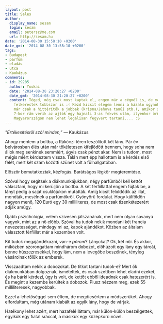 ```yaml
---
layout: post
title: Sales
author:
  display_name: sesam
  login: sesam
  email: petersz@me.com
  url: http://sesam.hu
date: '2014-08-30 15:58:10 +0200'
date_gmt: '2014-08-30 13:58:10 +0200'
tags:
- Budapest
- parfüm
- eladás
- utca
- Kaukázus
comments:
- id: 29285
  author: Youkai
  date: '2014-08-30 23:20:27 +0200'
  date_gmt: '2014-08-30 21:20:27 +0200'
  content: Téged, még csak most kaptak el, engem már a cégnél is, de még otthon is
    felkerestek többször is :( Kezd kicsit elegem lenni a házaló ügynökökből, de ennél
    már csak a hittérítők a jobbak (krisna/Jehova tanúi stb.), amikor szombaton reggel
    7-kor rám verik az ajtók egy hajnali 3-as fekvés után, ilyenkor örülhetnek, hogy
    Magyarországon nem lehet legálisan fegyvert tartani.... :S
---
```


_"Értékesítésről szól minden,"_ — Kaukázus

 

Ahogy mentem a boltba, a Rákóczi téren leszólított két lány. Pár év belvárosban élés után már tökéletesen kifejlődött bennem, hogy soha nem állok meg senkinek semmiért, úgyis csak pénzt akar. Nem is tudom, most mégis miért kérdeztem vissza. Talán mert épp hallottam is a kérdés első felét, mert két szám közötti szünet volt a fülhallgatóban.

Először bemutatkoztak, kézfogás. Barátságos légkör megteremtése.

Szóval hogy segítsek a diákmunkájukban, négy parfümből kell kettőt választani, hogy mi kerüljön a boltba. A két férfiillattal engem fújtak be, a lányt pedig a saját csuklójukon mutatták. Amíg kicsit feloldódik az illat, mondták, mesélnek a parfümökről. Gyönyörű fordulat. Hogy külföldön nagyon menő, 120 Euró egy 30 milliliteres, de most csak tizenkétezerért adják amúgy.

Újabb pszichológia, velem szívesen játszanának, mert nem olyan savanyú vagyok, mint az a nő előbb. Szóval ha tudok nekik mondani két francia nevezetességet, mindegy mi az, kapok ajándékot. Közben az általam választott férfiillat már a kezemben volt.

Kit tudok megajándékozni, van-e _párom_? Lányokat? Ok, két női. És akkor, miközben szorongattam mindhárom dobozot, előhúzott egy lány egy tárcát, benne húszezresekkel, hogy lám, nem a levegőbe beszélnek, tényleg vásárolnak tőlük az emberek.

Visszaadtam nekik a dobozokat. De titkot tartani tudok-e? Mert ők diákmunkában dolgoznak, ismételték, és csak szettben lehet eladni ezeket, és ha bárki kérdezi, úgy is volt, de kettőt ebből ideadnak csak hatezerért is. És megint a kezembe kerültek a dobozok. Plusz nézzem meg, ezek 55 milliliteresek, nagyobbak.

Ezzel a lehetőséggel sem éltem, de megdicsértem a módszerüket. Ahogy elfordultam, még utánam kiabált az egyik lány, hogy de várjak.

Hatékony lehet azért, mert hazafelé láttam, már külön-külön beszélgettek, egyikük egy fiatal sráccal, a másikuk egy középkorú nővel.
